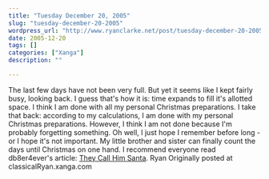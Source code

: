 ```yaml
---
title: "Tuesday December 20, 2005"
slug: "tuesday-december-20-2005"
wordpress_url: "http://www.ryanclarke.net/post/tuesday-december-20-2005/"
date: 2005-12-20
tags: []
categories: ["Xanga"]
description: ""

---
```


The last few days have not been very full. But yet it seems like I kept fairly busy, looking back. I guess that's how it is: time expands to fill it's allotted space.
 I think I am done with all my personal Christmas preparations. I take that back: according to my calculations, I am done with my personal Christmas preparations. However, I think I am not done because I'm probably forgetting something. Oh well, I just hope I remember before long - or I hope it's not important.
 My little brother and sister can finally count the days until Christmas on one hand.
 I recommend everyone read db8er4ever's article: [They Call Him Santa](http://www.xanga.com/db8er4ever/410089307/item.html).
 Ryan
Originally posted at classicalRyan.xanga.com
